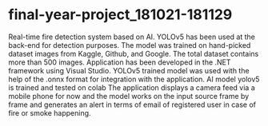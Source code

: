# final-year-project_181021-181129
Real-time fire detection system based on AI. YOLOv5 has been used at the back-end for detection purposes. 
The model was trained on hand-picked dataset images from Kaggle, Github, and Google.
The total dataset contains more than 500 images. Application has been developed in the .NET framework using Visual Studio.
YOLOv5 trained model was used with the help of the .onnx format for integration with the application. 
AI model yolov5 is trained and tested on colab
The application displays a camera feed via a mobile phone for now and the model works on the input source frame by frame and generates an alert in terms of email of registered user in case of fire or smoke happening.
